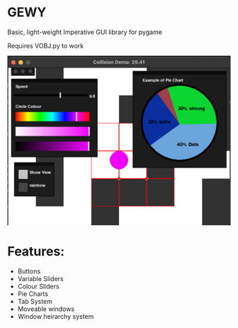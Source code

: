 # GEWY
Basic, light-weight Imperative GUI library for pygame

Requires VOBJ.py to work

![Example Use](GEWY_Screenshot.png)

# Features:
 - Buttons
 - Variable Sliders
 - Colour Sliders
 - Pie Charts
 - Tab System
 - Moveable windows
 - Window heirarchy system
